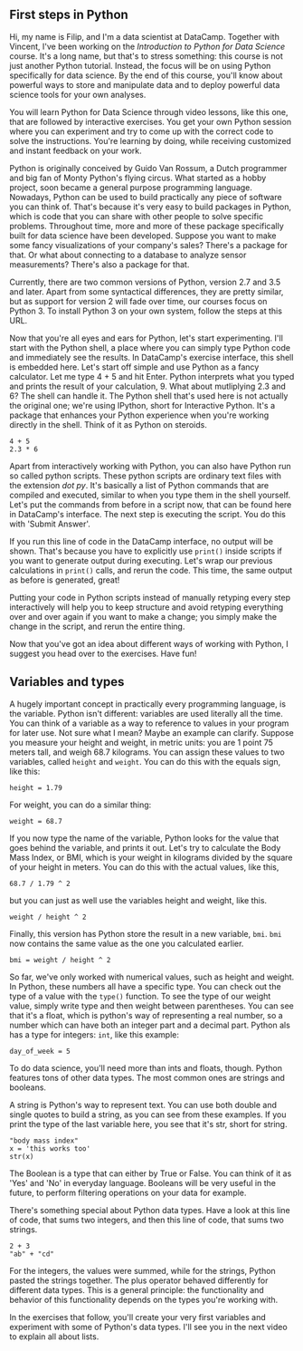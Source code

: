 ## First steps in Python

Hi, my name is Filip, and I'm a data scientist at DataCamp. Together with Vincent, I've been working on the _Introduction to Python for Data Science_ course. It's a long name, but that's to stress something: this course is not just another Python tutorial. Instead, the focus will be on using Python specifically for data science. By the end of this course, you'll know about powerful ways to store and manipulate data and to deploy powerful data science tools for your own analyses.

You will learn Python for Data Science through video lessons, like this one, that are followed by interactive exercises. You get your own Python session where you can experiment and try to come up with the correct code to solve the instructions. You're learning by doing, while receiving customized and instant feedback on your work.

Python is originally conceived by Guido Van Rossum, a Dutch programmer and big fan of Monty Python's flying circus. What started as a hobby project, soon became a general purpose programming language. Nowadays, Python can be used to build practically any piece of software you can think of. That's because it's very easy to build packages in Python, which is code that you can share with other people to solve specific problems. Throughout time, more and more of these package specifically built for data science have been developed. Suppose you want to make some fancy visualizations of your company's sales? There's a package for that. Or what about connecting to a database to analyze sensor measurements? There's also a package for that. 

Currently, there are two common versions of Python, version 2.7 and 3.5 and later. Apart from some syntactical differences, they are pretty similar, but as support for version 2 will fade over time, our courses focus on Python 3. To install Python 3 on your own system, follow the steps at this URL.

Now that you're all eyes and ears for Python, let's start experimenting. I'll start with the Python shell, a place where you can simply type Python code and immediately see the results. In DataCamp's exercise interface, this shell is embedded here. Let's start off simple and use Python as a fancy calculator. Let me type 4 + 5 and hit Enter. Python interprets what you typed and prints the result of your calculation, 9. What about mutliplying 2.3 and 6? The shell can handle it. The Python shell that's used here is not actually the original one; we're using IPython, short for Interactive Python. It's a package that enhances your Python experience when you're working directly in the shell. Think of it as Python on steroids.

```
4 + 5
2.3 * 6
```

Apart from interactively working with Python, you can also have Python run so called python scripts. These python scripts are ordinary text files with the extension _dot py_. It's basically a list of Python commands that are compiled and executed, similar to when you type them in the shell yourself. Let's put the commands from before in a script now, that can be found here in DataCamp's interface. The next step is executing the script. You do this with 'Submit Answer'.

If you run this line of code in the DataCamp interface, no output will be shown. That's because you have to explicitly use `print()` inside scripts if you want to generate output during executing. Let's wrap our previous calculations in `print()` calls, and rerun the code. This time, the same output as before is generated, great!

Putting your code in Python scripts instead of manually retyping every step interactively will help you to keep structure and avoid retyping everything over and over again if you want to make a change; you simply make the change in the script, and rerun the entire thing. 

Now that you've got an idea about different ways of working with Python, I suggest you head over to the exercises. Have fun!


## Variables and types

A hugely important concept in practically every programming language, is the variable. Python isn't different: variables are used literally all the time. You can think of a variable as a way to reference to values in your program for later use. Not sure what I mean? Maybe an example can clarify. Suppose you measure your height and weight, in metric units: you are 1 point 75 meters tall, and weigh 68.7 kilograms. You can assign these values to two variables, called `height` and `weight`. You can do this with the equals sign, like this:

```
height = 1.79
```

For weight, you can do a similar thing:

```
weight = 68.7
```

If you now type the name of the variable, Python looks for the value that goes behind the variable, and prints it out. Let's try to calculate the Body Mass Index, or BMI, which is your weight in kilograms divided by the square of your height in meters. You can do this with the actual values, like this,

```
68.7 / 1.79 ^ 2
```

but you can just as well use the variables height and weight, like this.

```
weight / height ^ 2
```

Finally, this version has Python store the result in a new variable, `bmi`. `bmi` now contains the same value as the one you calculated earlier.

```
bmi = weight / height ^ 2
```

So far, we've only worked with numerical values, such as height and weight. In Python, these numbers all have a specific type. You can check out the type of a value with the `type()` function. To see the type of our weight value, simply write type and then weight between parentheses. You can see that it's a float, which is python's way of representing a real number, so a number which can have both an integer part and a decimal part. Python als has a type for integers: `int`, like this example:

```
day_of_week = 5
```

To do data science, you'll need more than ints and floats, though. Python features tons of other data types. The most common ones are strings and booleans. 

A string is Python's way to represent text. You can use both double and single quotes to build a string, as you can see from these examples. If you print the type of the last variable here, you see that it's str, short for string.

```
"body mass index"
x = 'this works too'
str(x)
```

The Boolean is a type that can either by True or False. You can think of it as 'Yes' and 'No' in everyday language. Booleans will be very useful in the future, to perform filtering operations on your data for example.

There's something special about Python data types. Have a look at this line of code, that sums two integers, and then this line of code, that sums two strings. 

```
2 + 3
"ab" + "cd"
```

For the integers, the values were summed, while for the strings, Python pasted the strings together. The plus operator behaved differently for different data types. This is a general principle: the functionality and behavior of this functionality depends on the types you're working with.

In the exercises that follow, you'll create your very first variables and experiment with some of Python's data types. I'll see you in the next video to explain all about lists.
















